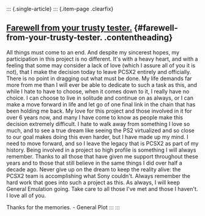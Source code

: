 ::: {.single-article}
::: {.item-page .clearfix}
## [Farewell from your trusty tester.](/114-farewell-from-your-trusty-tester.html) {#farewell-from-your-trusty-tester. .contentheading}

All things must come to an end. And despite my sincerest hopes, my
participation in this project is no different. It\'s with a heavy heart,
and with a feeling that some may consider a lack of love (which I assure
all of you it is not), that I make the decision today to leave PCSX2
entirely and officially. There is no point in dragging out what must be
done. My life demands far more from me than I will ever be able to
dedicate to such a task as this, and while I hate to have to choose,
when it comes down to it, I really have no choice. I can choose to live
in solitude and continue on as always, or I can make a move forward in
life and let go of one final link in the chain that has been holding me
back. My love for this project and those involved in it for over 6 years
now, and many I have come to know as people make this decision extremely
difficult. I hate to walk away from something I love so much, and to see
a true dream like seeing the PS2 virtualized and so close to our goal
makes doing this even harder, but I have made up my mind. I need to move
forward, and so I leave the legacy that is PCSX2 as part of my history.
Being involved in a project so high profile is something I will always
remember. Thanks to all those that have given me support throughout
these years and to those that still believe in the same things I did
over half a decade ago. Never give up on the dream to keep the reality
alive: the PCSX2 team is accomplishing what Sony couldn\'t. Always
remember the hard work that goes into such a project as this. As always,
I will keep General Emulation going. Take care to all those I\'ve met
and those I haven\'t. I love all of you.

Thanks for the memories. - General Plot
:::
:::
